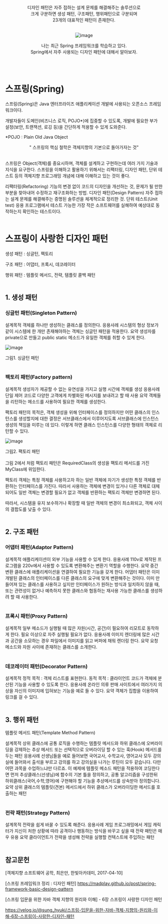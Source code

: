 <div align="center">
  디자인 패턴은 자주 접하는 설계 문제를 해결해주는 솔루션으로 <br>
  크게 구분하면 생성 패턴, 구조패턴, 행위패턴으로 구분되며 <br>
  23개의 대표적인 패턴이 존재한다.<br><br>
  
  ![image](https://user-images.githubusercontent.com/93183070/159208731-a5661156-8866-408c-b9da-fd8e45437f79.png)<br>

  나는 최근 Spring 프레임워크를 학습하고 있다. <br>
  Spring에서 자주 사용되는 디자인 패턴에 대해서 알아보자.
</div><br><br>

# 스프링(Spring)
스프링(Spring)은 Java 엔터프라이즈 애플리케이션 개발에 사용되는 오픈소스 프레임워크이다. 

개발자들이 도메인(비즈니스 로직, POJO*)에 집중할 수 있도록, 개발에 필요한 부가 설정(보안, 트랜잭션, 로깅 등)을 간단하게 적용할 수 있게 도와준다.

*POJO : Plain Old Java Object<br>

<div align="center">         
" 스프링의 핵심 철학은 객체지향의 기본으로 돌아가자는 것"
</div><br>

스프링은 Object(객체)를 중요시하며, 객체를 설계하고 구현하는데 여러 가지 기술과 지식을 요구한다. 스프링을 이해하고 활용하기 위해서는 리팩터링, 디자인 패턴, 단위 테스트 등의 객체지향 프로그래밍 개념에 대해 이해하고 있는 것이 좋다.

리팩터링(Refactoring)
기능의 변경 없이 코드의 디자인을 개선하는 것, 문제가 될 만한 부분을 찾아내어 수정하고 재구조화하는 방법.
디자인 패턴(Design Pattern)
자주 접하는 설계 문제를 해결해주는 증명된 솔루션을 체계적으로 정리한 것.
단위 테스트(Unit test)
응용 프로그램에서 테스트 가능한 가장 작은 소프트웨어를 실해하여 예상대로 동작하는지 확인하는 테스트이다.<br><br>
 

# 스프링이 사랑한 디자인 패턴

생성 패턴 : 싱글턴, 팩토리

구조 패턴 : 어댑터, 프록시, 데코레이터

행위 패턴 : 템플릿 메서드, 전략, 템플릿 콜백 패턴 <br><br>

 

## 1. 생성 패턴

### 싱글턴 패턴(Singleton Pattern)

설계목적	객체를 하나만 생성하는 클래스를 정의한다.
응용사례	시스템의 형상 정보가 같이 시스템에 한 개만 존재해야하는 객체는 싱글턴 패턴을 적용한다.
요약	생성자를 private으로 만들고 public static 메소드가 유일한 객체를 취할 수 있게 한다.

![image](https://user-images.githubusercontent.com/93183070/159209193-de9af238-c159-40eb-8d09-ca0579348e62.png)

그림1. 싱글턴 패턴<br><br>
 

### 팩토리 패턴(Factory pattern)

설계목적	생성자가 제공할 수 없는 유연성을 가지고 실행 시간에 객체를 생성
응용사례	단일 제어 코드로 다양한 고객에게 차별화된 메시지를 보내려고 할 때 사용
요약	객체들을 리턴하는 메소드를 사용하여 필요한 객체를 생성한다.
 

팩토리 패턴의 목적은, 객체 생성을 위해 인터페이스를 정의하지만 어떤 클래스의 인스턴스를 생성할지에 대한 결정은 서브클래스에서 이루어지도록 서브클래스에 인스턴스 생성의 책임을 미루는 데 있다. 이렇게 하면 클래스 인스턴스를 다양한 형태의 객체로 리턴할 수 있다.

![image](https://user-images.githubusercontent.com/93183070/159209225-f33edbb4-9d9c-4106-ace2-a5dc5c0641cb.png)

그림2. 팩토리 패턴<br><br>
그림 2에서 처럼 팩토리 패턴은 RequiredClass의 생성을 팩토리 메서드를 가진 MyClass에 위임한다.

 

팩토리 객체는 특정 객체를 사용하고자 하는 일반 객체에 자기가 생성한 특정 객체를 반환하는 인터페이스를 가진다. 따라서 사용하는 객체에 변경이 있거나 다른 객체로 대체되어도 일반 객체는 변경할 필요가 없고 객체를 반환하는 팩토리 객체만 변경하면 된다. 

따라서, 시스템을 유지 보수하거나 확장할 때 일반 객체의 변경이 최소화되고, 객체 사이의 결합도를 낮출 수 있다.<br><br>

 

 

## 2. 구조 패턴
### 어댑터 패턴(Adaptor Pattern)

설계목적	애플리케이션이 외부 기능을 사용할 수 있게 한다.
응용사례	110v로 제작된 프로그램을 220v에서 사용할 수 있도록 변환해주는 변환기 역할을 수행한다.
요약	중간 변환 클래스에 애플리케이션을 연결하여 필요한 기능을 갖게 한다.
어댑터 패턴은 이미 개발된 클래스의 인터페이스를 다른 클래스의 요구에 맞게 변환해주는 것이다. 이미 만들어져 있는 클래스를 사용하고 싶지만 인터페이스가 원하는 방식과 일치하지 않을 때, 또는 관련성이 없거나 예측하지 못한 클래스와 협동하는 재사용 가능한 클래스를 생성하려 할 때 사용한다. <br><br>

 

### 프록시 패턴(Proxy Pattern)

설계목적	일부 메소드가 실행될 때 많은 자원(시간, 공간)이 필요하여 리모트로 동작하게 한다. 필요 이상으로 자주 실행될 필요가 없다.
응용사례	이미지 렌더링에 많은 시간과 공간을 소모하는 경우 파일에서 이미지를 읽고 버퍼에 채워 렌더링 한다.
요약	요청 메소드와 자원 사이에 존재하는 클래스를 소개한다.<br><br>
 

 

 

 

### 데코레이터 패턴(Decorator Pattern)

설계목적	정적 목적 : 객체 리스트를 표현한다.
동적 목적 : 클라이언트 코드가 객체에 분산된 기능을 사용할 수 있도록 한다.
응용사례	온라인 의류 판매 사이트에서 여러가지 의상을 자신의 이미지에 입혀보는 기능을 예로 들 수 있다.
요약	객체가 집합을 이용하여 링크를 걸 수 있다.<br><br>
 

## 3. 행위 패턴
템플릿 메서드 패턴(Template Method Pattern)

설계목적	상위 클래스에 공통 로직을 수행하는 템플릿 메서드와 하위 클래스에 오버라이딩을 강제하는 추상 메서드 또는 선택적으로 오버라이딩 할 수 있는 훅(Hook) 메서드를 두는 패턴
응용사례	선생님들을 예로 들어보면 국어교사, 수학교사, 영어교사 모두 강의실에 들어와서 출석을 부르고 강의를 하고 강의실을 나가는 루틴이 모두 같습니다. 다만 어떤 과목을 수업하느냐만 다르죠. 이 예제에 템플릿 메소드 패턴을 적용하여 코딩한다면 먼저 추상클래스(선생님)에 함수의 기본 틀을 정의하고, 공통 알고리즘을 구성한뒤 하위클래스(국어,수학,영어)에 구현해야 할 기능을 추상메서드를 상속받아 정의합니다. 
요약	상위 클래스의 템플릿(견본) 메서드에서 하위 클래스가 오버라이딩한 메서드를 호출하는 패턴<br><br>
 

 

### 전략 패턴(Strategy Pattern)

설계목적	 전략을 쉽게 바꿀 수 있도록 해준다.
응용사례	게임 프로그래밍에서 게임 캐릭터가 지신이 처한 상황에 따라 공격이나 행동하는 방식을 바꾸고 싶을 때 전략 패턴은 매우 유용
요약	클라이언트가 전략을 생성해 전략을 실행할 컨텍스트에 주입하는 패턴<br><br>
 

 

## 참고문헌
[객체지향 소프트웨어 공학, 최은만, 한빛아카데미, 2017-04-10]

[스프링 프레임워크 정리 : 디자인 패턴] https://madplay.github.io/post/spring-framework-basic-design-pattern

[스프링 입문을 위한 자바 객체 지향의 원리와 이해] - 6장 스프링이 사랑한 디자인 패턴

https://velog.io/@sung_hyuki/스프링-입문을-위한-자바-객체-지향의-원리와-이해-6장-스프링이-사랑한-디자인-패턴
